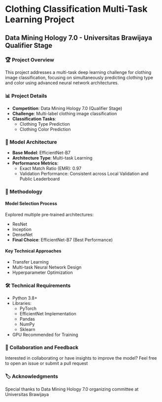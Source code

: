 # Clothing Classification Multi-Task Learning Project
## Data Mining Hology 7.0 - Universitas Brawijaya Qualifier Stage

### 🏆 Project Overview
This project addresses a multi-task deep learning challenge for clothing image classification, focusing on simultaneously predicting clothing type and color using advanced neural network architectures.

### 📊 Project Details
- **Competition**: Data Mining Hology 7.0 (Qualifier Stage)
- **Challenge**: Multi-label clothing image classification
- **Classification Tasks**:
  - Clothing Type Prediction
  - Clothing Color Prediction

### 🧠 Model Architecture
- **Base Model**: EfficientNet-B7
- **Architecture Type**: Multi-task Learning
- **Performance Metrics**: 
  - Exact Match Ratio (EMR): 0.97
  - Validation Performance: Consistent across Local Validation and Public Leaderboard

### 🔬 Methodology
#### Model Selection Process
Explored multiple pre-trained architectures:
- ResNet
- Inception
- DenseNet
- **Final Choice**: EfficientNet-B7 (Best Performance)

#### Key Technical Approaches
- Transfer Learning
- Multi-task Neural Network Design
- Hyperparameter Optimization

### 🛠 Technical Requirements
- Python 3.8+
- Libraries:
  - PyTorch
  - EfficientNet Implementation
  - Pandas
  - NumPy
  - Sklearn
- GPU Recommended for Training

### 📝 Collaboration and Feedback
Interested in collaborating or have insights to improve the model? Feel free to open an issue or submit a pull request

### 🏷️ Acknowledgments
Special thanks to Data Mining Hology 7.0 organizing committee at Universitas Brawijaya
